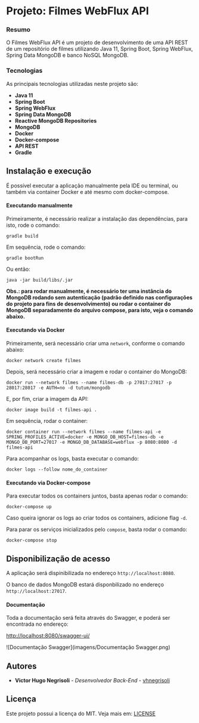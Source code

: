 # Projeto: Filmes WebFlux API


### Resumo

O Filmes WebFlux API é um projeto de desenvolvimento de uma API REST
de um repositório de filmes utilizando Java 11, Spring Boot, Spring WebFlux, Spring Data MongoDB e banco NoSQL MongoDB.
 
### Tecnologias

As principais tecnologias utilizadas neste projeto são: 

* **Java 11**
* **Spring Boot**
* **Spring WebFlux**
* **Spring Data MongoDB**
* **Reactive MongoDB Repositories**
* **MongoDB**
* **Docker**
* **Docker-compose**
* **API REST**
* **Gradle**

## Instalação e execução

É possível executar a aplicação manualmente pela IDE ou terminal, ou também
via container Docker e até mesmo com docker-compose.

#### Executando manualmente

Primeiramente, é necessário realizar a instalação das dependências, para isto, rode o comando:

`gradle build`

Em sequência, rode o comando:

`gradle bootRun`

Ou então:

`java -jar build/libs/.jar`

**Obs.: para rodar manualmente, é necessário ter uma instância do MongoDB 
rodando sem autenticação (padrão definido nas configurações do projeto para fins de desenvolvimento)
ou rodar o container do MongoDB separadamente do arquivo compose, para isto, veja o comando abaixo.**

#### Executando via Docker

Primeiramente, será necessário criar uma `network`, conforme o comando abaixo:

`docker network create filmes`

Depois, será necessário criar a imagem e rodar o container do MongoDB:

`docker run --network filmes --name filmes-db -p 27017:27017 -p 28017:28017 -e AUTH=no -d tutum/mongodb`

E, por fim, criar a imagem da API:

`docker image build -t filmes-api .`

Em sequência, rodar o container:

`docker container run --network filmes --name filmes-api -e SPRING_PROFILES_ACTIVE=docker -e MONGO_DB_HOST=filmes-db -e MONGO_DB_PORT=27017 -e MONGO_DB_DATABASE=webflux -p 8080:8080 -d filmes-api`

Para acompanhar os logs, basta executar o comando:

`docker logs --follow nome_do_container`

#### Executando via Docker-compose

Para executar todos os containers juntos, basta apenas rodar o comando:

`docker-compose up`

Caso queira ignorar os logs ao criar todos os containers, adicione flag `-d`.

Para parar os serviços inicializados pelo `compose`, basta rodar o comando:

`docker-compose stop`

## Disponibilização de acesso

A aplicação será dispinibilizada no endereço `http://localhost:8080`.

O banco de dados MongoDB estará disponbilizado no endereço `http://localhost:27017`.

#### Documentação

Toda a documentação será feita através do Swagger, e poderá ser encontrada no endereço:

[http://localhost:8080/swagger-ui/](http://localhost:8080/swagger-ui/)

![Documentação Swagger](imagens/Documentação Swagger.png)

## Autores

* **Victor Hugo Negrisoli** - *Desenvolvedor Back-End* - [vhnegrisoli](https://github.com/vhnegrisoli)

## Licença

Este projeto possui a licença do MIT. Veja mais em: [LICENSE](LICENSE)